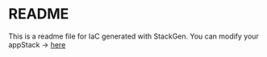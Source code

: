 # README
This is a readme file for IaC generated with StackGen.
You can modify your appStack -> [here](http://main.dev.stackgen.com/appstacks/4830c763-e0ac-43d6-9bdb-8360604b34ed)
